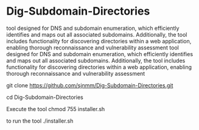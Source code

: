 # Dig-Subdomain-Directories
tool designed for DNS and subdomain enumeration, which efficiently identifies and maps out all associated subdomains. Additionally, the tool includes functionality for discovering directories within a web application, enabling thorough reconnaissance and vulnerability assessment
tool designed for DNS and subdomain enumeration, which efficiently identifies and maps out all associated subdomains. Additionally, the tool includes functionality for discovering directories within a web application, enabling thorough reconnaissance and vulnerability assessment


git clone https://github.com/sjnmm/Dig-Subdomain-Directories.git


cd Dig-Subdomain-Directories 


Execute the tool
chmod 755 installer.sh


to run the tool
./installer.sh
